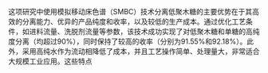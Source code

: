 

这项研究中使用模拟移动床色谱（SMBC）技术分离低聚木糖的主要优势在于其高效的分离能力、优异的产品纯度和收率，以及较低的生产成本。通过优化工艺条件，如进料流量、洗脱剂流量等参数，该技术成功实现了对低聚木糖和单糖的高纯度分离（均超过90%），同时保持了较高的收率（分别为91.55%和92.18%）。此外，采用高纯水作为流动相降低了成本，并且工艺操作简单、处理量大，非常适合大规模工业应用。这些特点